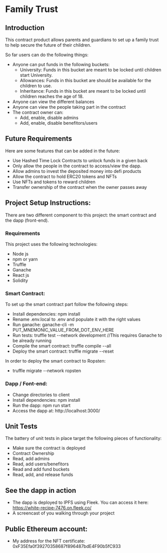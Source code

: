 # Family Trust
## Introduction
This contract product allows parents and guardians to set up a family trust to help secure the future of their children.

So far users can do the following things:
- Anyone can put funds in the following buckets:
  - University: Funds in this bucket are meant to be locked until children start University.
  - Allowances: Funds in this bucket are should be available for the children to use.
  - Inheritance: Funds in this bucket are meant to be locked until children reaches the age of 18.
- Anyone can view the different balances
- Anyone can view the people taking part in the contract
- The contract owner can:
  - Add, enable, disable admins
  - Add, enable, disable benefitors/users

## Future Requirements
Here are some features that can be added in the future:
- Use Hashed Time Lock Contracts to unlock funds in a given back
- Only allow the people in the contract to access/view the dapp.
- Allow admins to invest the deposited money into defi products
- Allow the contract to hold ERC20 tokens and NFTs
- Use NFTs and tokens to reward children
- Transfer ownership of the contract when the owner passes away

## Project Setup Instructions:
There are two different component to this project: the smart contract and the dapp (front-end).

### Requirements
This project uses the following technologies:
- Node js
- npm or yarn
- Truffle
- Ganache
- React js
- Solidity

### Smart Contract:
To set up the smart contract part follow the following steps:
- Install dependencies: npm install
- Rename .env.local to .env and populate it with the right values
- Run ganache: ganache-cli -m PUT_MNEMONIC_VALUE_FROM_DOT_ENV_HERE
- Run tests: truffle test --network development //This requires Ganache to be already running
- Compile the smart contract:  truffle compile --all
- Deploy the smart contract: truffle migrate --reset

In order to deploy the smart contract to Ropsten:
- truffle migrate --network ropsten

### Dapp / Font-end:
- Change directories to client
- Install dependencies: npm install
- Run the dapp: npm run start
- Access the dapp at: http://localhost:3000/

## Unit Tests
The battery of unit tests in place target the following pieces of functionality:
- Make sure the contract is deployed
- Contract Ownership
- Read, add admins
- Read, add users/benefitors
- Read and add fund buckets
- Read, add, and release funds

## See the dapp in action
- The dapp is deployed to IPFS using Fleek. You can access it here: https://white-recipe-7476.on.fleek.co/
- A screencast of you walking through your project

## Public Ethereum account:
- My address for the NFT certificate: 0xF35Efa0f39270358687f896487bdE4F90b5fC933
